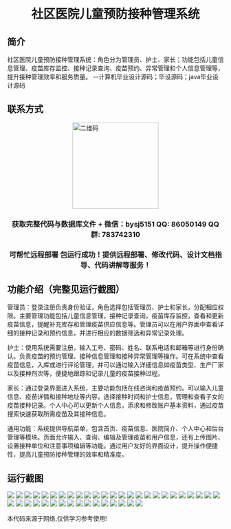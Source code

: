 <p><h1 align="center">社区医院儿童预防接种管理系统</h1></p>

## 简介
社区医院儿童预防接种管理系统：角色分为管理员、护士、家长；功能包括儿童信息管理、疫苗库存监控、接种记录查询、疫苗预约、异常管理和个人信息管理等，提升接种管理效率和服务质量。    --计算机毕业设计源码；毕设源码；java毕业设计源码


## 联系方式
<img src="https://bs-1329754181.cos.ap-shanghai.myqcloud.com/wx.jpg" alt="二维码" style="display: block; margin: 0 auto;" width="200px">
<p><h3 align="center">获取完整代码与数据库文件 + 微信：bysj5151 QQ: 86050149 QQ群: 783742310</h3></p>
<p><h3 align="center">可帮忙远程部署 包运行成功！提供远程部署、修改代码、设计文档指导、代码讲解等服务！</h3></p>

## 功能介绍（完整见运行截图）
管理员：登录注册负责身份验证，角色选择包括管理员、护士和家长，分配相应权限。主要管理功能包括儿童信息管理，接种记录查询，疫苗库存监控，查看和更新疫苗信息，提醒补充库存和管理疫苗供应信息等。管理员可以在用户界面中查看详细的接种记录和预约信息，并进行相应的数据筛选和异常记录处理。

护士：使用系统需要注册，输入工号、密码、姓名、联系电话和邮箱等进行身份确认。负责疫苗的预约管理、接种信息管理和接种异常管理等操作。可在系统中查看疫苗信息，入库或进行评论管理，并可以通过输入详细信息如疫苗类型、生产厂家以及接种剂次等，便捷地跟踪和记录儿童的疫苗接种过程。

家长：通过登录界面进入系统，主要功能包括在线咨询和疫苗预约。可以输入儿童信息、疫苗详情和接种地址等内容，选择接种时间和护士信息，管理和查看子女的疫苗接种记录。个人中心可以更新个人信息，添求和修改账户基本资料，通过疫苗搜索快速获取所需疫苗及其接种信息。

通用功能：系统提供导航菜单，包含首页、疫苗信息、医院简介、个人中心和后台管理等模块。页面允许输入、查询、编辑及管理疫苗和用户信息，还有上传图片、设置接种单位和注意事项编辑等功能。通过用户友好的界面设计，提升操作便捷性，提高儿童预防接种管理的效率和精准度。


## 运行截图
![](https://bs-1329754181.cos.ap-shanghai.myqcloud.com/ssm/CommunityHospitalChildVaccinationManagementSystem/img/001.jpg)
![](https://bs-1329754181.cos.ap-shanghai.myqcloud.com/ssm/CommunityHospitalChildVaccinationManagementSystem/img/002.jpg)
![](https://bs-1329754181.cos.ap-shanghai.myqcloud.com/ssm/CommunityHospitalChildVaccinationManagementSystem/img/003.jpg)
![](https://bs-1329754181.cos.ap-shanghai.myqcloud.com/ssm/CommunityHospitalChildVaccinationManagementSystem/img/004.jpg)
![](https://bs-1329754181.cos.ap-shanghai.myqcloud.com/ssm/CommunityHospitalChildVaccinationManagementSystem/img/005.jpg)
![](https://bs-1329754181.cos.ap-shanghai.myqcloud.com/ssm/CommunityHospitalChildVaccinationManagementSystem/img/006.jpg)
![](https://bs-1329754181.cos.ap-shanghai.myqcloud.com/ssm/CommunityHospitalChildVaccinationManagementSystem/img/007.jpg)
![](https://bs-1329754181.cos.ap-shanghai.myqcloud.com/ssm/CommunityHospitalChildVaccinationManagementSystem/img/008.jpg)
![](https://bs-1329754181.cos.ap-shanghai.myqcloud.com/ssm/CommunityHospitalChildVaccinationManagementSystem/img/009.jpg)
![](https://bs-1329754181.cos.ap-shanghai.myqcloud.com/ssm/CommunityHospitalChildVaccinationManagementSystem/img/010.jpg)
![](https://bs-1329754181.cos.ap-shanghai.myqcloud.com/ssm/CommunityHospitalChildVaccinationManagementSystem/img/011.jpg)
![](https://bs-1329754181.cos.ap-shanghai.myqcloud.com/ssm/CommunityHospitalChildVaccinationManagementSystem/img/012.jpg)
![](https://bs-1329754181.cos.ap-shanghai.myqcloud.com/ssm/CommunityHospitalChildVaccinationManagementSystem/img/013.jpg)
![](https://bs-1329754181.cos.ap-shanghai.myqcloud.com/ssm/CommunityHospitalChildVaccinationManagementSystem/img/014.jpg)
![](https://bs-1329754181.cos.ap-shanghai.myqcloud.com/ssm/CommunityHospitalChildVaccinationManagementSystem/img/015.jpg)
![](https://bs-1329754181.cos.ap-shanghai.myqcloud.com/ssm/CommunityHospitalChildVaccinationManagementSystem/img/016.jpg)
![](https://bs-1329754181.cos.ap-shanghai.myqcloud.com/ssm/CommunityHospitalChildVaccinationManagementSystem/img/017.jpg)
![](https://bs-1329754181.cos.ap-shanghai.myqcloud.com/ssm/CommunityHospitalChildVaccinationManagementSystem/img/018.jpg)
![](https://bs-1329754181.cos.ap-shanghai.myqcloud.com/ssm/CommunityHospitalChildVaccinationManagementSystem/img/019.jpg)
![](https://bs-1329754181.cos.ap-shanghai.myqcloud.com/ssm/CommunityHospitalChildVaccinationManagementSystem/img/020.jpg)
![](https://bs-1329754181.cos.ap-shanghai.myqcloud.com/ssm/CommunityHospitalChildVaccinationManagementSystem/img/021.jpg)
![](https://bs-1329754181.cos.ap-shanghai.myqcloud.com/ssm/CommunityHospitalChildVaccinationManagementSystem/img/022.jpg)
![](https://bs-1329754181.cos.ap-shanghai.myqcloud.com/ssm/CommunityHospitalChildVaccinationManagementSystem/img/023.jpg)
![](https://bs-1329754181.cos.ap-shanghai.myqcloud.com/ssm/CommunityHospitalChildVaccinationManagementSystem/img/024.jpg)
![](https://bs-1329754181.cos.ap-shanghai.myqcloud.com/ssm/CommunityHospitalChildVaccinationManagementSystem/img/025.jpg)
![](https://bs-1329754181.cos.ap-shanghai.myqcloud.com/ssm/CommunityHospitalChildVaccinationManagementSystem/img/026.jpg)
![](https://bs-1329754181.cos.ap-shanghai.myqcloud.com/ssm/CommunityHospitalChildVaccinationManagementSystem/img/027.jpg)
![](https://bs-1329754181.cos.ap-shanghai.myqcloud.com/ssm/CommunityHospitalChildVaccinationManagementSystem/img/028.jpg)
![](https://bs-1329754181.cos.ap-shanghai.myqcloud.com/ssm/CommunityHospitalChildVaccinationManagementSystem/img/029.jpg)
![](https://bs-1329754181.cos.ap-shanghai.myqcloud.com/ssm/CommunityHospitalChildVaccinationManagementSystem/img/030.jpg)
![](https://bs-1329754181.cos.ap-shanghai.myqcloud.com/ssm/CommunityHospitalChildVaccinationManagementSystem/img/031.jpg)
![](https://bs-1329754181.cos.ap-shanghai.myqcloud.com/ssm/CommunityHospitalChildVaccinationManagementSystem/img/032.jpg)
![](https://bs-1329754181.cos.ap-shanghai.myqcloud.com/ssm/CommunityHospitalChildVaccinationManagementSystem/img/033.jpg)
![](https://bs-1329754181.cos.ap-shanghai.myqcloud.com/ssm/CommunityHospitalChildVaccinationManagementSystem/img/034.jpg)
![](https://bs-1329754181.cos.ap-shanghai.myqcloud.com/ssm/CommunityHospitalChildVaccinationManagementSystem/img/035.jpg)
![](https://bs-1329754181.cos.ap-shanghai.myqcloud.com/ssm/CommunityHospitalChildVaccinationManagementSystem/img/036.jpg)
![](https://bs-1329754181.cos.ap-shanghai.myqcloud.com/ssm/CommunityHospitalChildVaccinationManagementSystem/img/037.jpg)
![](https://bs-1329754181.cos.ap-shanghai.myqcloud.com/ssm/CommunityHospitalChildVaccinationManagementSystem/img/038.jpg)
![](https://bs-1329754181.cos.ap-shanghai.myqcloud.com/ssm/CommunityHospitalChildVaccinationManagementSystem/img/039.jpg)
![](https://bs-1329754181.cos.ap-shanghai.myqcloud.com/ssm/CommunityHospitalChildVaccinationManagementSystem/img/040.jpg)
![](https://bs-1329754181.cos.ap-shanghai.myqcloud.com/ssm/CommunityHospitalChildVaccinationManagementSystem/img/041.jpg)

<p>本代码来源于网络,仅供学习参考使用!</p>
